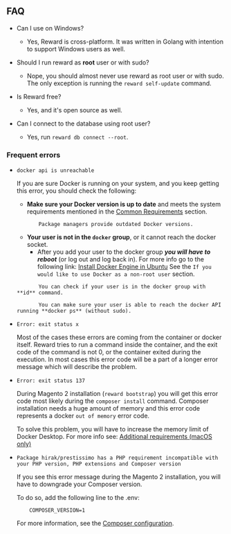 ## FAQ

* Can I use on Windows?

  * Yes, Reward is cross-platform. It was written in Golang with intention to support Windows users as well.

* Should I run reward as **root** user or with sudo?

  * Nope, you should almost never use reward as root user or with sudo. The only exception is running
    the `reward self-update` command.

* Is Reward free?

  * Yes, and it's open source as well.
    
* Can I connect to the database using root user?
  
  * Yes, run `reward db connect --root`.

### Frequent errors

* `docker api is unreachable`

    If you are sure Docker is running on your system, and you keep getting this error, you should check the following:

    * **Make sure your Docker version is up to date** and meets the system requirements mentioned in the
     [Common Requirements](installation.html#common-requirements) section.
    ``` ...note::
           Package managers provide outdated Docker versions.
    ```
  
    * **Your user is not in the `docker` group**, or it cannot reach the docker socket.
        * After you add your user to the docker group ***you will have to
          reboot*** (or log out and log back in). For more info go to the following link:
          [Install Docker Engine in Ubuntu](https://docs.docker.com/engine/install/ubuntu/#install-using-the-convenience-script)
          See the `If you would like to use Docker as a non-root user` section.

    ``` ...note::
           You can check if your user is in the docker group with **id** command.
  
           You can make sure your user is able to reach the docker API running **docker ps** (without sudo).
    ```

* `Error: exit status x`

    Most of the cases these errors are coming from the container or docker itself. Reward tries to run a command inside
    the container, and the exit code of the command is not 0, or the container exited during the execution.
    In most cases this error code will be a part of a longer error message which will describe the problem.


* `Error: exit status 137`

    During Magento 2 installation (`reward bootstrap`) you will get this error code most likely during
    the `composer install` command. Composer installation needs a huge amount of memory and this error code
    represents a docker `out of memory` error code.

    To solve this problem, you will have to increase the memory limit of Docker Desktop. For more info see:
    [Additional requirements (macOS only)](installation.html#additional-requirements-macos-only)

* `Package hirak/prestissimo has a PHP requirement incompatible with your PHP version, PHP extensions and Composer version`

    If you see this error message during the Magento 2 installation, you will have to downgrade 
    your Composer version.

    To do so, add the following line to the .env:
    ```
        COMPOSER_VERSION=1
    ```

    For more information, see the [Composer configuration](configuration/composer.md).
